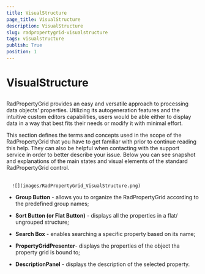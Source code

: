 ```yaml
---
title: VisualStructure
page_title: VisualStructure
description: VisualStructure
slug: radpropertygrid-visualstructure
tags: visualstructure
publish: True
position: 1
---
```


# VisualStructure



## 

RadPropertyGrid provides an easy and versatile approach to processing data objects' properties. Utilizing its autogeneration features and the intuitive custom editors capabilities, users would be able either to display data in a way that best fits their needs or modify it with minimal effort.

This section defines the terms and concepts used in the scope of the RadPropertyGrid that you have to get familiar with prior to continue reading this help. They can also be helpful when contacting with the support service in order to better describe your issue. Below you can see snapshot and explanations of the main states and visual elements of the standard RadPropertyGrid control.




         
      ![](images/RadPropertyGrid_VisualStructure.png)



* __Group Button__ - allows you to organize the RadPropertyGrid according to the predefined group names;

* __Sort Button (or Flat Button)__ - displays all the properties in a flat/ ungrouped structure;

* __Search Box__ - enables searching a specific property based on its name;

* __PropertyGridPresenter__- displays the properties of the object tha property grid is bound to;

* __DescriptionPanel__ - displays the description of the selected property.
